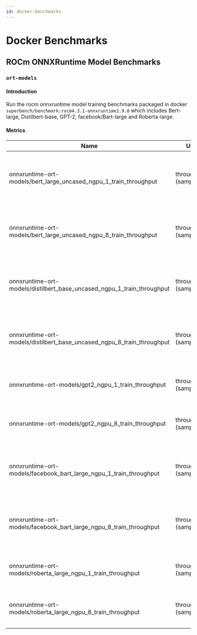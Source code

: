 ```yaml
---
id: docker-benchmarks
---
```


# Docker Benchmarks

## ROCm ONNXRuntime Model Benchmarks

### `ort-models`

#### Introduction

Run the rocm onnxruntime model training benchmarks packaged in docker `superbench/benchmark:rocm4.3.1-onnxruntime1.9.0` which includes Bert-large, Distilbert-base, GPT-2, facebook/Bart-large and Roberta-large.

#### Metrics

| Name                                                                   | Unit                   | Description                                               |
| ---------------------------------------------------------------------- | ---------------------- | --------------------------------------------------------- |
| onnxruntime-ort-models/bert_large_uncased_ngpu_1_train_throughput      | throughput (samples/s) | The throughput of bert large uncased model on 1 GPU.      |
| onnxruntime-ort-models/bert_large_uncased_ngpu_8_train_throughput      | throughput (samples/s) | The throughput of bert large uncased model on 8 GPU.      |
| onnxruntime-ort-models/distilbert_base_uncased_ngpu_1_train_throughput | throughput (samples/s) | The throughput of distilbert base uncased model on 1 GPU. |
| onnxruntime-ort-models/distilbert_base_uncased_ngpu_8_train_throughput | throughput (samples/s) | The throughput of distilbert base uncased model on 8 GPU. |
| onnxruntime-ort-models/gpt2_ngpu_1_train_throughput                    | throughput (samples/s) | The throughput of gpt2 model on 1 GPU.                    |
| onnxruntime-ort-models/gpt2_ngpu_8_train_throughput                    | throughput (samples/s) | The throughput of gpt2 model on 8 GPU.                    |
| onnxruntime-ort-models/facebook_bart_large_ngpu_1_train_throughput     | throughput (samples/s) | The throughput of facebook bart large model on 1 GPU.     |
| onnxruntime-ort-models/facebook_bart_large_ngpu_8_train_throughput     | throughput (samples/s) | The throughput of facebook bart large model on 8 GPU.     |
| onnxruntime-ort-models/roberta_large_ngpu_1_train_throughput           | throughput (samples/s) | The throughput of roberta large model on 1 GPU.           |
| onnxruntime-ort-models/roberta_large_ngpu_8_train_throughput           | throughput (samples/s) | The throughput of roberta large model on 8 GPU.           |

